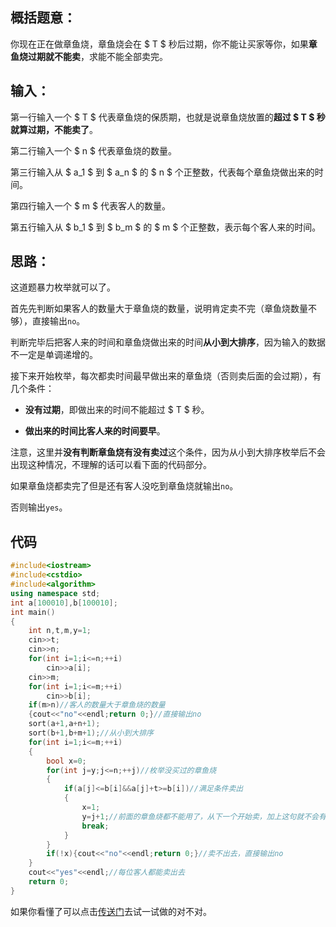 ## 概括题意：

你现在正在做章鱼烧，章鱼烧会在 $ T $ 秒后过期，你不能让买家等你，如果**章鱼烧过期就不能卖**，求能不能全部卖完。



## 输入：

第一行输入一个 $ T $ 代表章鱼烧的保质期，也就是说章鱼烧放置的**超过 $ T $ 秒就算过期，不能卖了**。

第二行输入一个 $ n $ 代表章鱼烧的数量。

第三行输入从 $ a_1 $ 到 $ a_n $ 的 $ n $ 个正整数，代表每个章鱼烧做出来的时间。

第四行输入一个 $ m $ 代表客人的数量。

第五行输入从 $ b_1 $ 到 $ b_m $ 的 $ m $ 个正整数，表示每个客人来的时间。



## 思路：

这道题暴力枚举就可以了。

首先先判断如果客人的数量大于章鱼烧的数量，说明肯定卖不完（章鱼烧数量不够），直接输出```no```。

判断完毕后把客人来的时间和章鱼烧做出来的时间**从小到大排序**，因为输入的数据不一定是单调递增的。

接下来开始枚举，每次都卖时间最早做出来的章鱼烧（否则卖后面的会过期），有几个条件：

- **没有过期**，即做出来的时间不能超过 $ T $ 秒。


- **做出来的时间比客人来的时间要早**。

注意，这里并**没有判断章鱼烧有没有卖过**这个条件，因为从小到大排序枚举后不会出现这种情况，不理解的话可以看下面的代码部分。

如果章鱼烧都卖完了但是还有客人没吃到章鱼烧就输出```no```。

否则输出```yes```。



## 代码

```cpp
#include<iostream>
#include<cstdio>
#include<algorithm>
using namespace std;
int a[100010],b[100010];
int main()
{
	int n,t,m,y=1;
	cin>>t;
	cin>>n;
	for(int i=1;i<=n;++i)
	    cin>>a[i];
	cin>>m;
	for(int i=1;i<=m;++i)
	    cin>>b[i];
	if(m>n)//客人的数量大于章鱼烧的数量
	{cout<<"no"<<endl;return 0;}//直接输出no
	sort(a+1,a+n+1);
	sort(b+1,b+m+1);//从小到大排序
	for(int i=1;i<=m;++i)
	{
		bool x=0;
		for(int j=y;j<=n;++j)//枚举没买过的章鱼烧
		{
			if(a[j]<=b[i]&&a[j]+t>=b[i])//满足条件卖出 
			{
				x=1;
				y=j+1;//前面的章鱼烧都不能用了，从下一个开始卖，加上这句就不会有重复的章鱼烧卖出
				break; 
			}
		}
		if(!x){cout<<"no"<<endl;return 0;}//卖不出去，直接输出no 
	}
	cout<<"yes"<<endl;//每位客人都能卖出去 
	return 0;
}
```

如果你看懂了可以点击[传送门](https://www.luogu.com.cn/problem/AT821)去试一试做的对不对。